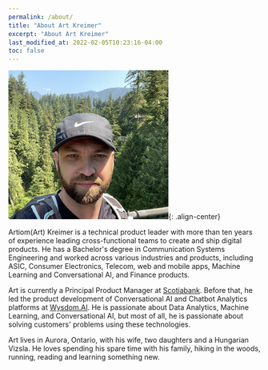 ```yaml
---
permalink: /about/
title: "About Art Kreimer"
excerpt: "About Art Kreimer"
last_modified_at: 2022-02-05T10:23:16-04:00
toc: false
---
```




<!-- {% include figure image_path="/assets/images/art_picture_1.jpg" alt="Beautiful British Columbia" caption="Beautiful British Columbia" width="350" %} -->
![image-center](/assets/images/art_picture_1.jpg){: .align-center}


Artiom(Art) Kreimer is a technical product leader with more than ten years of experience leading cross-functional teams to create and ship digital products. He has a Bachelor's degree in Communication Systems Engineering and worked across various industries and products, including ASIC, Consumer Electronics, Telecom, web and mobile apps, Machine Learning and Conversational AI, and Finance products.

Art is currently a Principal Product Manager at [Scotiabank](https://www.scotiabank.com/ca/en/personal.html). Before that, he led the product development of Conversational AI and Chatbot Analytics platforms at [Wysdom.AI](https://wysdom.ai/). He is passionate about Data Analytics, Machine Learning, and Conversational AI, but most of all, he is passionate about solving customers' problems using these technologies. 

Art lives in Aurora, Ontario, with his wife, two daughters and a Hungarian Vizsla. He loves spending his spare time with his family, hiking in the woods, running, reading and learning something new. 

<!-- <script src="https://www.gstatic.com/dialogflow-console/fast/messenger-cx/bootstrap.js?v=1"></script>
<df-messenger
  df-cx="true"
  location="northamerica-northeast1"
  chat-title="Art's virtual assistant"
  agent-id="3913f6ea-18a2-4879-a0bd-1cec796b9623"
  intent="WELCOME"
  language-code="en"
></df-messenger> -->


<!-- This site is converting visitors into subscribers and customers with https://respond.io -->
<!-- <script id="respondio__widget" src="https://cdn.respond.io/webchat/widget/widget.js?cId=97842a20b8123716121a6fcb9d9ee02be6ee54abda03d7b74ceb878cccf0fd75"></script> -->
<!-- https://respond.io -->